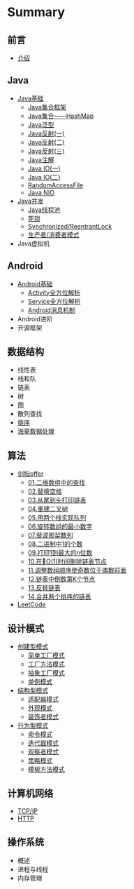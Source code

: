 # Summary

## 前言

* [介绍](README.md)

## Java

* [Java基础](/java/basis.md)
  * [Java集合框架](/java/basis/Collections-Framework.md)
  * [Java集合——HashMap](/java/basis/hashmap.md)
  * [Java泛型](/java/basis/genericity.md)
  * [Java反射\(一\)](/java/basis/reflection1.md)
  * [Java反射\(二\)](/java/basis/reflection2.md)
  * [Java反射\(三\)](/java/basis/reflection3.md)
  * [Java注解](/java/basis/annotation.md)
  * [Java IO\(一\)](/java/basis/java-io1.md)
  * [Java IO\(二\)](/java/basis/java-io2.md)
  * [RandomAccessFile](/java/basis/randomaccessfile.md)
  * [Java NIO](java/basis/java-nio.md)
* [Java并发](/java/concurrence.md)
  * [Java线程池](/java/concurrence/thread-pool.md)
  * [死锁](/java/concurrence/deadlock.md)
  * [Synchronized/ReentrantLock](/java/concurrence/synchronized-reentrantlock.md)
  * [生产者/消费者模式](/java/concurrence/producer-consumer.md)
* Java虚拟机

## Android

* [Android基础](/android/basis.md)
  * [Activity全方位解析](/android/basis/activity.md)
  * [Service全方位解析](/android/basis/service.md)
  * [Android消息机制](/android/basis/message-mechanism.md)
* Android进阶
* 开源框架

## 数据结构

* 线性表
* 栈和队
* 链表
* 树
* 图
* 散列查找
* [排序](/data-structure/sort.md)
* [海量数据处理](/data-structure/mass_data_processing.md)

## 算法

* [剑指offer](/algorithm/For-offer.md)
  * [01.二维数组中的查找](/algorithm/For-offer/01.md)
  * [02.替换空格](/algorithm/For-offer/02.md)
  * [03.从尾到头打印链表](/algorithm/For-offer/03.md)
  * [04.重建二叉树](/algorithm/For-offer/04.md)
  * [05.用两个栈实现队列](/algorithm/For-offer/05.md)
  * [06.旋转数组的最小数字](/algorithm/For-offer/06.md)
  * [07.斐波那契数列](/algorithm/For-offer/07.md)
  * [08.二进制中1的个数](/algorithm/For-offer/08.md)
  * [09.打印1到最大的n位数](/algorithm/For-offer/09.md)
  * [10.在O\(1\)时间删除链表节点](/algorithm/For-offer/10.md)
  * [11.调整数组顺序使奇数位于偶数前面](/algorithm/For-offer/11.md)
  * [12.链表中倒数第K个节点](/algorithm/For-offer/12.md)
  * [13.反转链表](/algorithm/For-offer/13.md)
  * [14.合并两个排序的链表](/algorithm/For-offer/14.md)
* [LeetCode](algorithm/leetcode.md)

## 设计模式

* [创建型模式](/design-mode/Builder-Pattern.md)
  * [简单工厂模式](/design-mode/Builder-Pattern/Simple-Factory.md)
  * [工厂方法模式](/design-mode/Builder-Pattern/Factory-Method.md)
  * [抽象工厂模式](/design-mode/Builder-Pattern/Abstract-Factory.md)
  * [单例模式](/design-mode/Builder-Pattern/Singleton-Pattern.md)
* [结构型模式](/design-mode/Structural-Patterns.md)
  * [适配器模式](/design-mode/Structural-Patterns/Adapter-Pattern.md)
  * [外观模式](/design-mode/Structural-Patterns/Facade-Pattern.md)
  * [装饰者模式](/design-mode/Structural-Patterns/Decorator-Pattern.md)
* [行为型模式](/design-mode/Behavioral-Pattern.md)
  * [命令模式](/design-mode/Behavioral-Pattern/Command-Pattern.md)
  * [迭代器模式](/design-mode/Behavioral-Pattern/Iterator-Pattern.md)
  * [观察者模式](/design-mode/Behavioral-Pattern/Observer-Pattern.md)
  * [策略模式](/design-mode/Behavioral-Pattern/Strategy-Pattern.md)
  * [模板方法模式](/design-mode/Behavioral-Pattern/Template-Method.md)

## 计算机网络

* [TCP/IP](/computer-networks/tcpip.md)
* [HTTP](/computer-networks/http.md)

## 操作系统

* 概述
* 进程与线程
* 内存管理



